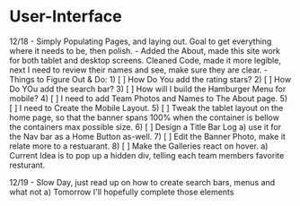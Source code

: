 # User-Interface

12/18 - Simply Populating Pages, and laying out.
        Goal to get everything where it needs to be, then polish.
      - Added the About, made this site work for both tablet and desktop screens.
        Cleaned Code, made it more legible, next I need to review their names and see, make sure they are clear.
      - Things to Figure Out & Do:
            1) [ ] How Do You add the rating stars?
            2) [ ] How Do YOu add the search bar?
            3) [ ] How will I build the Hamburger Menu for mobile?
            4) [ ] I need to add Team Photos and Names to The About page.
            5) [ ] I need to Create the Mobile Layout.
            5) [ ] Tweak the tablet layout on the home page, so that the banner         spans 100% when the container is bellow the containers max           possible size.
            6) [ ] Design a Title Bar Log
                     a) use it for the Nav bar as a Home Button as-well.
            7) [ ] Edit the Banner Photo, make it relate more to a restuarant.
            8) [ ] Make the Galleries react on hover.
                     a) Current Idea is to pop up a hidden div, telling each team members favorite resturant.

12/19 - Slow Day, just read up on how to create search bars, menus and what not
        a) Tomorrow I'll hopefully complete those elements